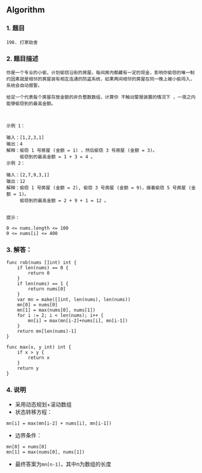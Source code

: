 ## Algorithm
### 1. 题目
```
198. 打家劫舍
```
### 2. 题目描述
```
你是一个专业的小偷，计划偷窃沿街的房屋。每间房内都藏有一定的现金，影响你偷窃的唯一制约因素就是相邻的房屋装有相互连通的防盗系统，如果两间相邻的房屋在同一晚上被小偷闯入，系统会自动报警。

给定一个代表每个房屋存放金额的非负整数数组，计算你 不触动警报装置的情况下 ，一夜之内能够偷窃到的最高金额。

 

示例 1：

输入：[1,2,3,1]
输出：4
解释：偷窃 1 号房屋 (金额 = 1) ，然后偷窃 3 号房屋 (金额 = 3)。
     偷窃到的最高金额 = 1 + 3 = 4 。
示例 2：

输入：[2,7,9,3,1]
输出：12
解释：偷窃 1 号房屋 (金额 = 2), 偷窃 3 号房屋 (金额 = 9)，接着偷窃 5 号房屋 (金额 = 1)。
     偷窃到的最高金额 = 2 + 9 + 1 = 12 。
 

提示：

0 <= nums.length <= 100
0 <= nums[i] <= 400
```

### 3. 解答：
```golang
func rob(nums []int) int {
	if len(nums) == 0 {
		return 0
	}
	if len(nums) == 1 {
		return nums[0]
	}
	var mn = make([]int, len(nums), len(nums))
	mn[0] = nums[0]
	mn[1] = max(nums[0], nums[1])
	for i := 2; i < len(nums); i++ {
		mn[i] = max(mn[i-2]+nums[i], mn[i-1])
	}
	return mn[len(nums)-1]
}

func max(x, y int) int {
	if x > y {
		return x
	}
	return y
}
```
### 4. 说明
* 采用动态规划+滚动数组
* 状态转移方程：
```text
mn[i] = max(mn[i-2] + nums[i], mn[i-1])
```
* 边界条件：
```text
mn[0] = nums[0]
mn[1] = max(nums[0], nums[1])
```
* 最终答案为`mn[n-1]`，其中n为数组的长度 